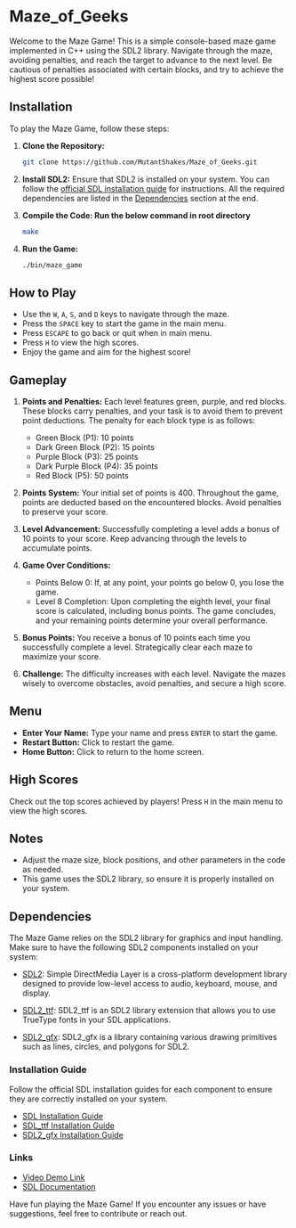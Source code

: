 # Maze_of_Geeks

Welcome to the Maze Game! This is a simple console-based maze game implemented in C++ using the SDL2 library. Navigate through the maze, avoiding penalties, and reach the target to advance to the next level. Be cautious of penalties associated with certain blocks, and try to achieve the highest score possible!

## Installation

To play the Maze Game, follow these steps:

1. **Clone the Repository:**
   ```bash
   git clone https://github.com/MutantShakes/Maze_of_Geeks.git
   ```

2. **Install SDL2:**
   Ensure that SDL2 is installed on your system. You can follow the [official SDL installation guide](https://wiki.libsdl.org/Installation) for instructions. All the required dependencies are listed in the [Dependencies](#dependencies) section at the end. 

4. **Compile the Code: Run the below command in root directory**
   ```bash
   make
   ```

5. **Run the Game:**
   ```bash
   ./bin/maze_game
   ```

## How to Play

- Use the `W`, `A`, `S`, and `D` keys to navigate through the maze.
- Press the `SPACE` key to start the game in the main menu.
- Press `ESCAPE` to go back or quit when in main menu.
- Press `H` to view the high scores.
- Enjoy the game and aim for the highest score!

## Gameplay

1. **Points and Penalties:** Each level features green, purple, and red blocks. These blocks carry penalties, and your task is to avoid them to prevent point deductions. The penalty for each block type is as follows:
   - Green Block (P1): 10 points
   - Dark Green Block (P2): 15 points
   - Purple Block (P3): 25 points
   - Dark Purple Block (P4): 35 points
   - Red Block (P5): 50 points

2. **Points System:** Your initial set of points is 400. Throughout the game, points are deducted based on the encountered blocks. Avoid penalties to preserve your score.

3. **Level Advancement:** Successfully completing a level adds a bonus of 10 points to your score. Keep advancing through the levels to accumulate points.

4. **Game Over Conditions:**
   - Points Below 0: If, at any point, your points go below 0, you lose the game.
   - Level 8 Completion: Upon completing the eighth level, your final score is calculated, including bonus points. The game concludes, and your remaining points determine your overall performance.

5. **Bonus Points:** You receive a bonus of 10 points each time you successfully complete a level. Strategically clear each maze to maximize your score.

6. **Challenge:** The difficulty increases with each level. Navigate the mazes wisely to overcome obstacles, avoid penalties, and secure a high score.

## Menu

- **Enter Your Name:** Type your name and press `ENTER` to start the game.
- **Restart Button:** Click to restart the game.
- **Home Button:** Click to return to the home screen.

## High Scores

Check out the top scores achieved by players! Press `H` in the main menu to view the high scores.

## Notes

- Adjust the maze size, block positions, and other parameters in the code as needed.
- This game uses the SDL2 library, so ensure it is properly installed on your system.

## Dependencies

The Maze Game relies on the SDL2 library for graphics and input handling. Make sure to have the following SDL2 components installed on your system:

- [SDL2](https://libsdl.org/download-2.0.php): Simple DirectMedia Layer is a cross-platform development library designed to provide low-level access to audio, keyboard, mouse, and display.

- [SDL2_ttf](https://libsdl.org/projects/SDL_ttf/): SDL2_ttf is an SDL2 library extension that allows you to use TrueType fonts in your SDL applications.

- [SDL2_gfx](http://www.ferzkopp.net/wordpress/2016/01/02/sdl_gfx-sdl2_gfx/): SDL2_gfx is a library containing various drawing primitives such as lines, circles, and polygons for SDL2.

### Installation Guide

Follow the official SDL installation guides for each component to ensure they are correctly installed on your system.

- [SDL Installation Guide](https://wiki.libsdl.org/Installation)
- [SDL_ttf Installation Guide](https://libsdl.org/projects/SDL_ttf/)
- [SDL2_gfx Installation Guide](http://www.ferzkopp.net/wordpress/2016/01/02/sdl_gfx-sdl2_gfx/)

### Links
- [Video Demo Link](https://youtu.be/nCwCKKjyVCs)
- [SDL Documentation](https://www.libsdl.org/release/SDL-1.2.15/docs/html/reference.html)

Have fun playing the Maze Game! If you encounter any issues or have suggestions, feel free to contribute or reach out.
